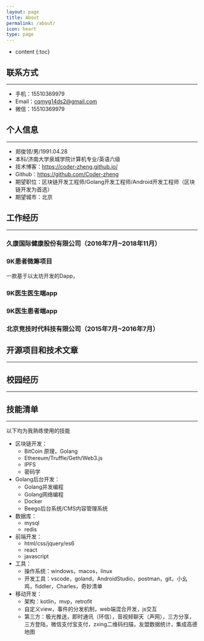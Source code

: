 ```yaml
---
layout: page
title: About
permalink: /about/
icon: heart
type: page
---
```


* content
{:toc}
## 联系方式

------

- 手机：15510369979
- Email：cqmyg14ds2@gmail.com
- 微信：15510369979

## 个人信息

------

- 郑俊领/男/1991.04.28
- 本科/济南大学泉城学院计算机专业/英语六级
- 技术博客：https://coder-zheng.github.io/
- Github：https://github.com/Coder-zheng
- 期望职位：区块链开发工程师/Golang开发工程师/Android开发工程师（区块链开发为首选）
- 期望城市：北京

## 工作经历

------

### 久康国际健康股份有限公司（2016年7月~2018年11月）

### 9K患者微筹项目

一款基于以太坊开发的Dapp，

### 9K医生医生端app

### 9K医生患者端app

###  

### 北京竞技时代科技有限公司（2015年7月~2016年7月）





## 开源项目和技术文章

------

## 校园经历

------

## 技能清单

------

以下均为我熟练使用的技能

- 区块链开发：
  - BitCoin 原理，Golang
  - Ethereum/Truffle/Geth/Web3.js
  - IPFS
  - 密码学
- Golang后台开发：
  - Golang并发编程
  - Golang网络编程
  - Docker
  - Beego后台系统/CMS内容管理系统
- 数据库：
  - mysql
  - redis
- 前端开发：
  - html/css/jquery/es6
  - react
  - javascript
- 工具：
  - 操作系统：windows，macos，linux
  - 开发工具：vscode，goland，AndroidStudio，postman，git，小幺鸡，fiddler，Charles，奇妙清单
- 移动开发：
  - 架构：kotlin，mvp，retrofit
  - 自定义view，事件的分发机制，web端混合开发，js交互
  - 第三方：极光推送，即时通讯（环信），音视频聊天（声网），三方分享，三方登陆，微信支付宝支付，zxing二维码扫描，友盟数据统计，集成高德地图

